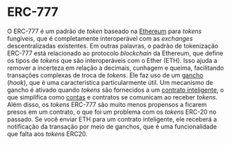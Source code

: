 # ERC-777

O ERC-777 é um padrão de _token_ baseado na [Ethereum](Ethereum.md) para _tokens_ fungíveis, que é completamente interoperável com as _exchanges_ descentralizadas existentes. Em outras palavras, o padrão de tokenização ERC-777 está relacionado ao protocolo _blockchain_ da Ethereum, que define os tipos de _tokens_ que são interoperáveis ​​com o Ether (ETH). Isso ajuda a remover a incerteza em relação a decimais, cunhagem e queima, facilitando transações complexas de troca de _tokens_. Ele faz uso de um [gancho](Gancho.md) (_hook_), que é uma característica particularmente útil. Um mecanismo de gancho é ativado quando _tokens_ são fornecidos a um [contrato inteligente](Contrato%20Inteligente.md), o que simplifica como [contas](Conta.md) e contratos se comunicam ao receber _tokens_. Além disso, os _tokens_ ERC-777 são muito menos propensos a ficarem presos em um contrato, o que foi um problema com os _tokens_ ERC-20 no passado. Se você enviar ETH para um contrato inteligente, ele receberá a notificação da transação por meio de ganchos, que é uma funcionalidade que falta aos _tokens_ ERC20.
